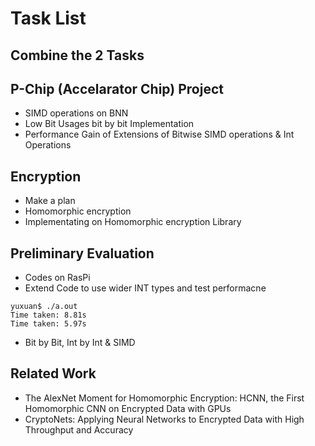 # Task List

## Combine the 2 Tasks

## P-Chip (Accelarator Chip) Project
- SIMD operations on BNN
- Low Bit Usages bit by bit Implementation
- Performance Gain of Extensions of Bitwise SIMD operations & Int Operations

## Encryption
- Make a plan
- Homomorphic encryption
- Implementating on Homomorphic encryption Library

## Preliminary Evaluation
- Codes on RasPi
- Extend Code to use wider INT types and test performacne

```
yuxuan$ ./a.out
Time taken: 8.81s
Time taken: 5.97s
```

- Bit by Bit, Int by Int & SIMD

## Related Work
- The AlexNet Moment for Homomorphic Encryption: HCNN,
the First Homomorphic CNN on Encrypted Data with GPUs
- CryptoNets: Applying Neural Networks to Encrypted Data
with High Throughput and Accuracy

